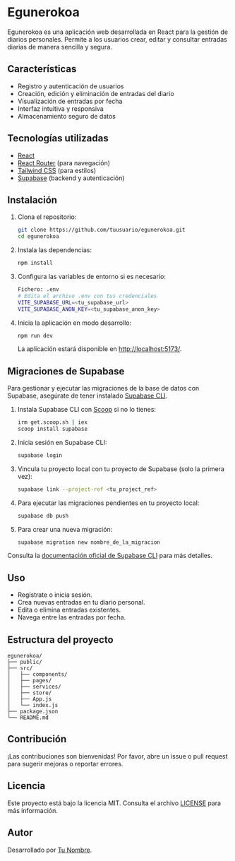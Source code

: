 # Egunerokoa

Egunerokoa es una aplicación web desarrollada en React para la gestión de diarios personales. Permite a los usuarios crear, editar y consultar entradas diarias de manera sencilla y segura.

## Características

- Registro y autenticación de usuarios
- Creación, edición y eliminación de entradas del diario
- Visualización de entradas por fecha
- Interfaz intuitiva y responsiva
- Almacenamiento seguro de datos

## Tecnologías utilizadas

- [React](https://reactjs.org/)
- [React Router](https://reactrouter.com/) (para navegación)
- [Tailwind CSS](https://tailwindcss.com/) (para estilos)
- [Supabase](https://supabase.io/) (backend y autenticación)

## Instalación

1. Clona el repositorio:

   ```bash
   git clone https://github.com/tuusuario/egunerokoa.git
   cd egunerokoa
   ```

2. Instala las dependencias:

   ```bash
   npm install
   ```

3. Configura las variables de entorno si es necesario:

   ```bash
   Fichero: .env
   # Edita el archivo .env con tus credenciales
   VITE_SUPABASE_URL=<tu_supabase_url>
   VITE_SUPABASE_ANON_KEY=<tu_supabase_anon_key>
   ```

4. Inicia la aplicación en modo desarrollo:

   ```bash
   npm run dev
   ```

   La aplicación estará disponible en [http://localhost:5173/](http://localhost:5173).

## Migraciones de Supabase

Para gestionar y ejecutar las migraciones de la base de datos con Supabase, asegúrate de tener instalado [Supabase CLI](https://supabase.com/docs/guides/cli).

1. Instala Supabase CLI con [Scoop](https://scoop.sh/) si no lo tienes:

   ```bash
   irm get.scoop.sh | iex
   scoop install supabase
   ```

2. Inicia sesión en Supabase CLI:

   ```bash
   supabase login
   ```

3. Vincula tu proyecto local con tu proyecto de Supabase (solo la primera vez):

   ```bash
   supabase link --project-ref <tu_project_ref>
   ```

4. Para ejecutar las migraciones pendientes en tu proyecto local:

   ```bash
   supabase db push
   ```

5. Para crear una nueva migración:

   ```bash
   supabase migration new nombre_de_la_migracion
   ```

Consulta la [documentación oficial de Supabase CLI](https://supabase.com/docs/guides/cli) para más detalles.

## Uso

- Regístrate o inicia sesión.
- Crea nuevas entradas en tu diario personal.
- Edita o elimina entradas existentes.
- Navega entre las entradas por fecha.

## Estructura del proyecto

```
egunerokoa/
├── public/
├── src/
│   ├── components/
│   ├── pages/
│   ├── services/
│   ├── store/
│   ├── App.js
│   └── index.js
├── package.json
└── README.md
```

## Contribución

¡Las contribuciones son bienvenidas! Por favor, abre un issue o pull request para sugerir mejoras o reportar errores.

## Licencia

Este proyecto está bajo la licencia MIT. Consulta el archivo [LICENSE](LICENSE) para más información.

## Autor

Desarrollado por [Tu Nombre](https://github.com/tuusuario).
